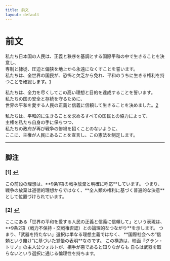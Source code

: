 ```yaml
---
title: 前文
layout: default
---
```

# 前文

<span id="p1">私たち日本国の人民は、正義と秩序を基調とする国際平和の中で生きることを決意し、  
専制と隷従、圧迫と偏狭を地上から永遠になくすことを誓います。  
私たちは、全世界の国民が、恐怖と欠乏から免れ、平和のうちに生きる権利を持つことを確認します。</span>[1](#note1)

<span id="p2">私たちは、全力を尽くしてこの高い理想と目的を達成することを誓います。  
私たちの国の安全と存続を守るために、  
世界の平和を愛する人民の正義と信義に信頼して生きることを決めました。</span>[2](#note2)

<span id="p3">私たちは、平和的に生きることを求めるすべての国民との協力によって、  
主権を私たち自身の手に保ちつつ、  
私たちの政府が再び戦争の惨禍を招くことのないように、  
ここに、主権が人民にあることを宣言し、この憲法を制定します。</span>

---

## 脚注

<h3 id="note1">[1] <a href="#p1">↩</a></h3>
この前段の理想は、**9条1項の戦争放棄と明確に呼応**しています。  
つまり、戦争の放棄は道徳的理想からではなく、**全人類の権利に基づく普遍的な決意**として位置づけられています。

<h3 id="note2">[2] <a href="#p2">↩</a></h3>
ここにある「世界の平和を愛する人民の正義と信義に信頼して」という表現は、  
**9条2項（戦力不保持・交戦権否認）との論理的なつながり**を示します。  
つまり、「武器を持たない」選択は単なる理想主義ではなく、  
**国際社会への“信頼という賭け”に基づいた覚悟の表明**なのです。  
この構造は、映画『グラン・トリノ』の主人公ウォルトが、相手が悪であると知りながらも  
自らは武器を取らないという選択に通じる倫理性を持ちます。
